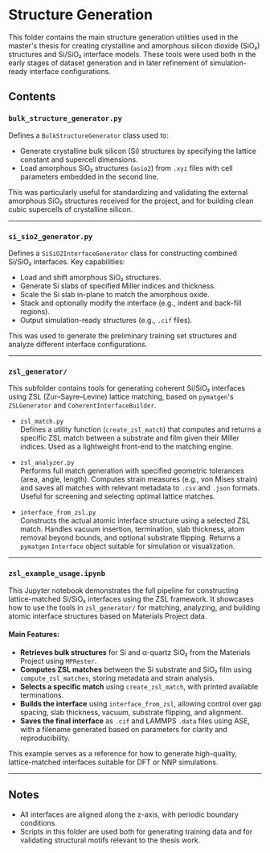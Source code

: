 # Structure Generation

This folder contains the main structure generation utilities used in the master's thesis for creating crystalline and amorphous silicon dioxide (SiO₂) structures and Si/SiO₂ interface models. These tools were used both in the early stages of dataset generation and in later refinement of simulation-ready interface configurations.

## Contents

### `bulk_structure_generator.py`
Defines a `BulkStructureGenerator` class used to:
- Generate crystalline bulk silicon (Si) structures by specifying the lattice constant and supercell dimensions.
- Load amorphous SiO₂ structures (`asio2`) from `.xyz` files with cell parameters embedded in the second line.
  
This was particularly useful for standardizing and validating the external amorphous SiO₂ structures received for the project, and for building clean cubic supercells of crystalline silicon.

---

### `si_sio2_generator.py`
Defines a `SiSiO2InterfaceGenerator` class for constructing combined Si/SiO₂ interfaces. Key capabilities:
- Load and shift amorphous SiO₂ structures.
- Generate Si slabs of specified Miller indices and thickness.
- Scale the Si slab in-plane to match the amorphous oxide.
- Stack and optionally modify the interface (e.g., indent and back-fill regions).
- Output simulation-ready structures (e.g., `.cif` files).

This was used to generate the preliminary training set structures and analyze different interface configurations.

---

### `zsl_generator/`

This subfolder contains tools for generating coherent Si/SiO₂ interfaces using ZSL (Zur–Sayre–Levine) lattice matching, based on `pymatgen`'s `ZSLGenerator` and `CoherentInterfaceBuilder`.

- `zsl_match.py`  
  Defines a utility function (`create_zsl_match`) that computes and returns a specific ZSL match between a substrate and film given their Miller indices. Used as a lightweight front-end to the matching engine.

- `zsl_analyzer.py`  
  Performs full match generation with specified geometric tolerances (area, angle, length). Computes strain measures (e.g., von Mises strain) and saves all matches with relevant metadata to `.csv` and `.json` formats. Useful for screening and selecting optimal lattice matches.

- `interface_from_zsl.py`  
  Constructs the actual atomic interface structure using a selected ZSL match. Handles vacuum insertion, termination, slab thickness, atom removal beyond bounds, and optional substrate flipping. Returns a `pymatgen` `Interface` object suitable for simulation or visualization.

---

### `zsl_example_usage.ipynb`

This Jupyter notebook demonstrates the full pipeline for constructing lattice-matched Si/SiO₂ interfaces using the ZSL framework. It showcases how to use the tools in `zsl_generator/` for matching, analyzing, and building atomic interface structures based on Materials Project data.

#### Main Features:
- **Retrieves bulk structures** for Si and α-quartz SiO₂ from the Materials Project using `MPRester`.
- **Computes ZSL matches** between the Si substrate and SiO₂ film using `compute_zsl_matches`, storing metadata and strain analysis.
- **Selects a specific match** using `create_zsl_match`, with printed available terminations.
- **Builds the interface** using `interface_from_zsl`, allowing control over gap spacing, slab thickness, vacuum, substrate flipping, and alignment.
- **Saves the final interface** as `.cif` and LAMMPS `.data` files using ASE, with a filename generated based on parameters for clarity and reproducibility.

This example serves as a reference for how to generate high-quality, lattice-matched interfaces suitable for DFT or NNP simulations.


---

## Notes

- All interfaces are aligned along the z-axis, with periodic boundary conditions.
- Scripts in this folder are used both for generating training data and for validating structural motifs relevant to the thesis work.
